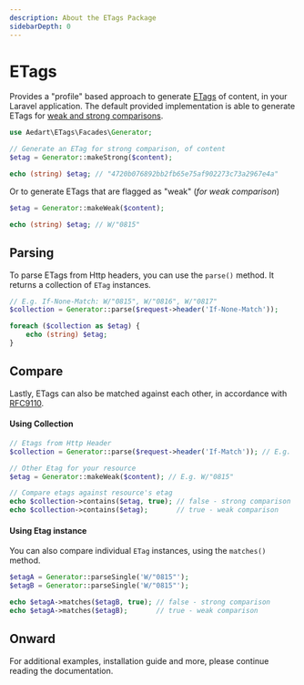 ```yaml
---
description: About the ETags Package
sidebarDepth: 0
---
```


# ETags

Provides a "profile" based approach to generate [ETags](https://developer.mozilla.org/en-US/docs/Web/HTTP/Headers/ETag) of content, in your Laravel application.
The default provided implementation is able to generate ETags for [weak and strong comparisons](https://httpwg.org/specs/rfc9110.html#entity.tag.comparison).

```php
use Aedart\ETags\Facades\Generator;

// Generate an ETag for strong comparison, of content
$etag = Generator::makeStrong($content);

echo (string) $etag; // "4720b076892bb2fb65e75af902273c73a2967e4a"
```

Or to generate ETags that are flagged as "weak" (_for weak comparison_)

```php
$etag = Generator::makeWeak($content);

echo (string) $etag; // W/"0815"
```

## Parsing

To parse ETags from Http headers, you can use the `parse()` method. It returns a collection of `ETag` instances.

```php
// E.g. If-None-Match: W/"0815", W/"0816", W/"0817"
$collection = Generator::parse($request->header('If-None-Match'));  

foreach ($collection as $etag) {
    echo (string) $etag;
}
```

## Compare

Lastly, ETags can also be matched against each other, in accordance with [RFC9110](https://httpwg.org/specs/rfc9110.html#rfc.section.8.8.3.2).

#### Using Collection

```php
// Etags from Http Header
$collection = Generator::parse($request->header('If-Match')); // E.g. 'W/"0815"' 

// Other Etag for your resource
$etag = Generator::makeWeak($content); // E.g. W/"0815"

// Compare etags against resource's etag
echo $collection->contains($etag, true); // false - strong comparison
echo $collection->contains($etag);       // true - weak comparison
```

#### Using Etag instance

You can also compare individual `ETag` instances, using the `matches()` method.

```php
$etagA = Generator::parseSingle('W/"0815"');
$etagB = Generator::parseSingle('W/"0815"');

echo $etagA->matches($etagB, true); // false - strong comparison
echo $etagA->matches($etagB);       // true - weak comparison
```

## Onward

For additional examples, installation guide and more, please continue reading the documentation.